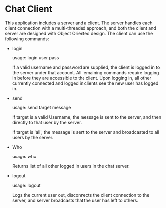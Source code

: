 # Chat Client

This application includes a server and a client. The server handles each client connection with a multi-threaded approach, and both the client and server are designed with Object Oriented design.
The client can use the following commands:

- login

    usage: login user pass
    
    If a valid username and password are supplied, the client is logged in to the server under that account. All remaining commands require logging in before they are accessible to the client.
    Upon logging in, all other currently connected and logged in clients see the new user has logged in.

- send

    usage: send target message
    
    If target is a valid Username, the message is sent to the server, and then directly to that user by the server.
    
    If target is 'all', the message is sent to the server and broadcasted to all users by the server.

- Who

    usage: who

    Returns list of all other logged in users in the chat server.

- logout

    usage: logout

    Logs the current user out, disconnects the client connection to the server, and server broadcasts that the user has left to others.